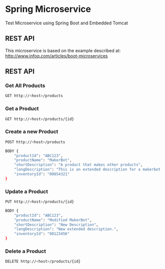 # Spring Microservice
Test Microservice using Spring Boot and Embedded Tomcat

## REST API

This microservice is based on the example described at:
http://www.infoq.com/articles/boot-microservices


## REST API

### Get All Products

```sh
GET http://<host>/products
```

### Get a Product

```sh
GET http://<host>/products/{id}
```

### Create a new Product

```sh
POST http://<host>/products

BODY {
    "productId": "ABC123",
    "productName": "MakerBot",
    "shortDescription": "A product that makes other products",
    "longDescription": "This is an extended description for a makerbot.",
    "inventoryId": "00854321"
}
```

### Update a Product

```sh
PUT http://<host>/products/{id}

BODY {
    "productId": "ABC123",
    "productName": "Modified MakerBot",
    "shortDescription": "New Description",
    "longDescription": "New extended description.",
    "inventoryId": "00123456"
}
```

### Delete a Product

```sh
DELETE http://<host>/products/{id}
```

